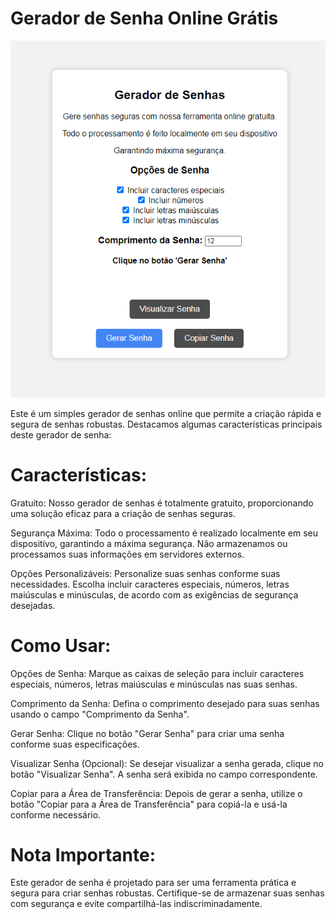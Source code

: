 # Gerador de Senha Online Grátis

![preview](./.github/generator.png)

Este é um simples gerador de senhas online que permite a criação rápida e segura de senhas robustas. Destacamos algumas características principais deste gerador de senha:

# Características:
Gratuito: Nosso gerador de senhas é totalmente gratuito, proporcionando uma solução eficaz para a criação de senhas seguras.

Segurança Máxima: Todo o processamento é realizado localmente em seu dispositivo, garantindo a máxima segurança. Não armazenamos ou processamos suas informações em servidores externos.

Opções Personalizáveis: Personalize suas senhas conforme suas necessidades. Escolha incluir caracteres especiais, números, letras maiúsculas e minúsculas, de acordo com as exigências de segurança desejadas.

# Como Usar:

Opções de Senha:
Marque as caixas de seleção para incluir caracteres especiais, números, letras maiúsculas e minúsculas nas suas senhas.

Comprimento da Senha:
Defina o comprimento desejado para suas senhas usando o campo "Comprimento da Senha".

Gerar Senha:
Clique no botão "Gerar Senha" para criar uma senha conforme suas especificações.

Visualizar Senha (Opcional):
Se desejar visualizar a senha gerada, clique no botão "Visualizar Senha". A senha será exibida no campo correspondente.

Copiar para a Área de Transferência:
Depois de gerar a senha, utilize o botão "Copiar para a Área de Transferência" para copiá-la e usá-la conforme necessário.

# Nota Importante:
Este gerador de senha é projetado para ser uma ferramenta prática e segura para criar senhas robustas. Certifique-se de armazenar suas senhas com segurança e evite compartilhá-las indiscriminadamente.